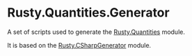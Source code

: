 # Rusty.Quantities.Generator
A set of scripts used to generate the [Rusty.Quantities](https://github.com/RustyRoboticsBV/Rusty.Quantities) module.

It is based on the [Rusty.CSharpGenerator](https://github.com/RustyRoboticsBV/Rusty.CSharpGenerator) module.
